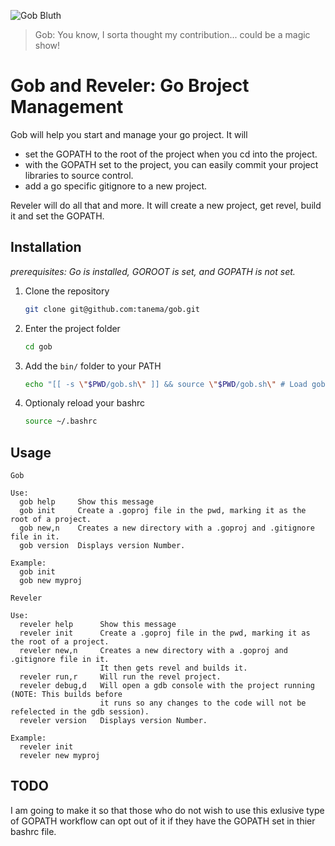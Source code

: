 ![Gob Bluth](http://i.imgur.com/xyvffqA.jpg)

> Gob: You know, I sorta thought my contribution... could be a magic show! 

Gob and Reveler: Go Broject Management
=============================

Gob will help you start and manage your go project. It will 

 * set the GOPATH to the root of the project when you cd into the project.
 * with the GOPATH set to the project, you can easily commit your project libraries to source control.
 * add a go specific gitignore to a new project.

Reveler will do all that and more. It will create a new project, get revel, build it and set the GOPATH.

Installation
------------
*prerequisites: Go is installed, GOROOT is set, and GOPATH is not set.*

1. Clone the repository

   ```bash
   git clone git@github.com:tanema/gob.git
   ```

3. Enter the project folder

   ```bash
   cd gob
   ```

2. Add the `bin/` folder to your PATH

   ```bash
   echo "[[ -s \"$PWD/gob.sh\" ]] && source \"$PWD/gob.sh\" # Load gob"  >> ~/.bashrc 
   ```

3. Optionaly reload your bashrc

   ```bash
   source ~/.bashrc
   ```

Usage
--------------

```
Gob

Use:
  gob help     Show this message
  gob init     Create a .goproj file in the pwd, marking it as the root of a project.
  gob new,n    Creates a new directory with a .goproj and .gitignore file in it.
  gob version  Displays version Number.

Example:
  gob init
  gob new myproj
```

```
Reveler

Use:
  reveler help      Show this message
  reveler init      Create a .goproj file in the pwd, marking it as the root of a project.
  reveler new,n     Creates a new directory with a .goproj and .gitignore file in it.
                    It then gets revel and builds it.
  reveler run,r     Will run the revel project.
  reveler debug,d   Will open a gdb console with the project running (NOTE: This builds before 
                    it runs so any changes to the code will not be refelected in the gdb session).
  reveler version   Displays version Number.

Example:
  reveler init
  reveler new myproj
```

TODO
----------------

I am going to make it so that those who do not wish to use this exlusive type of GOPATH workflow can opt out of it if
they have the GOPATH set in thier bashrc file.

